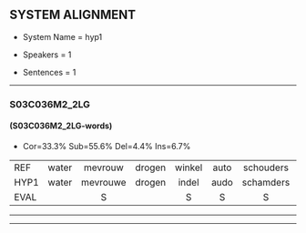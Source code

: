 
## SYSTEM ALIGNMENT

- System Name = hyp1

- Speakers = 1

- Sentences = 1

---

### S03C036M2_2LG

#### (S03C036M2_2LG-words)

- Cor=33.3%	Sub=55.6%	Del=4.4%	Ins=6.7%

|  |  |  |  |  |  |  |  |  |  |  |  |  |  |  |  |  |  |  |  |  |  |  |  |  |  |  |  |  |  |  |  |  |  |  |  |  |  |  |  |  |  |  |  |  |  |
|:--- |:---:|:---:|:---:|:---:|:---:|:---:|:---:|:---:|:---:|:---:|:---:|:---:|:---:|:---:|:---:|:---:|:---:|:---:|:---:|:---:|:---:|:---:|:---:|:---:|:---:|:---:|:---:|:---:|:---:|:---:|:---:|:---:|:---:|:---:|:---:|:---:|:---:|:---:|:---:|:---:|:---:|:---:|:---:|:---:|:---:|
| REF | water | mevrouw | drogen | winkel | auto | schouders | verhaal | koning | moeilijk | speelplaats | drinken | hoofdpijn | regen | vliegtuig | stoppen | opnieuw | gooien | sneeuwen | moeder |  | liedje | potlood | fietsbel | vinger | dichtbij | meisje |  | chauffeur | * | muziek | waarom | * | scheuren | lawaai | zwemmen | vuurwerk |  | appel | cola | kussen | eerste | circus | kleuren | voetbal | vlinder |
| HYP1 | water | mevrouwe | drogen | indel | audo | schamders | verhaal | koornin | moerlik | speelplaat | drinken | hoofdpijn | vegen | vliegtuig | stoppen | opieuwen | gooien | sneeuwen | moeder | lietje | potloot | fietstil | vierer | dicht | bij | meisje | a | chauffeur |  |  | ofiq | arom | sheren | lawaai | telemmen | vuurwerk | apel | coela | kusen | estor | ksc | kisch | kleerin | voetbal | vliender |
| EVAL |  | S |  | S | S | S |  | S | S | S |  |  | S |  |  | S |  |  |  | I | S | S | S | S | S |  | I |  | D | D | S | S | S |  | S |  | I | S | S | S | S | S | S |  | S |
---

---
